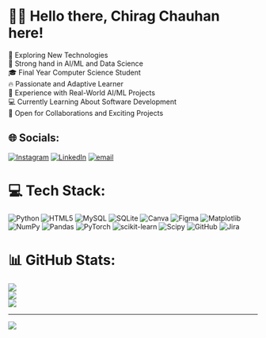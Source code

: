 # 👋🏻 Hello there, Chirag Chauhan here!
🚀 Exploring New Technologies<br>🧠 Strong hand in AI/ML and Data Science<br>🎓 Final Year Computer Science Student<br>🔥 Passionate and Adaptive Learner<br>💼 Experience with Real-World AI/ML Projects<br>💻 Currently Learning About Software Development<br>🤝 Open for Collaborations and Exciting Projects<br>


## 🌐 Socials:
[![Instagram](https://img.shields.io/badge/Instagram-%23E4405F.svg?logo=Instagram&logoColor=white)](https://instagram.com/chiraggs_era) [![LinkedIn](https://img.shields.io/badge/LinkedIn-%230077B5.svg?logo=linkedin&logoColor=white)]( https://www.linkedin.com/in/chirag-chauhan-48b2a2253?utm_source=share&utm_campaign=share_via&utm_content=profile&utm_medium=android_app ) [![email](https://img.shields.io/badge/Email-D14836?logo=gmail&logoColor=white)](mailto:chiragchauhan1401@gmail.com) 

# 💻 Tech Stack:
![Python](https://img.shields.io/badge/python-3670A0?style=for-the-badge&logo=python&logoColor=ffdd54)  ![HTML5](https://img.shields.io/badge/html5-%23E34F26.svg?style=for-the-badge&logo=html5&logoColor=white) 
![MySQL](https://img.shields.io/badge/mysql-4479A1.svg?style=for-the-badge&logo=mysql&logoColor=white) 
![SQLite](https://img.shields.io/badge/sqlite-%2307405e.svg?style=for-the-badge&logo=sqlite&logoColor=white) 
 ![Canva](https://img.shields.io/badge/Canva-%2300C4CC.svg?style=for-the-badge&logo=Canva&logoColor=white) ![Figma](https://img.shields.io/badge/figma-%23F24E1E.svg?style=for-the-badge&logo=figma&logoColor=white) ![Matplotlib](https://img.shields.io/badge/Matplotlib-%23ffffff.svg?style=for-the-badge&logo=Matplotlib&logoColor=black) ![NumPy](https://img.shields.io/badge/numpy-%23013243.svg?style=for-the-badge&logo=numpy&logoColor=white) ![Pandas](https://img.shields.io/badge/pandas-%23150458.svg?style=for-the-badge&logo=pandas&logoColor=white) ![PyTorch](https://img.shields.io/badge/PyTorch-%23EE4C2C.svg?style=for-the-badge&logo=PyTorch&logoColor=white) ![scikit-learn](https://img.shields.io/badge/scikit--learn-%23F7931E.svg?style=for-the-badge&logo=scikit-learn&logoColor=white) ![Scipy](https://img.shields.io/badge/SciPy-%230C55A5.svg?style=for-the-badge&logo=scipy&logoColor=%white) 
![GitHub](https://img.shields.io/badge/github-%23121011.svg?style=for-the-badge&logo=github&logoColor=white) 
![Jira](https://img.shields.io/badge/jira-%230A0FFF.svg?style=for-the-badge&logo=jira&logoColor=white) 
# 📊 GitHub Stats:
![](https://github-readme-stats.vercel.app/api?username=ChiragMinds&theme=dark&hide_border=false&include_all_commits=true&count_private=false)<br/>
![](https://nirzak-streak-stats.vercel.app/?user=ChiragMinds&theme=dark&hide_border=false)<br/>
![](https://github-readme-stats.vercel.app/api/top-langs/?username=ChiragMinds&theme=dark&hide_border=false&include_all_commits=true&count_private=false&layout=compact)

---
[![](https://visitcount.itsvg.in/api?id=ChiragMinds&icon=0&color=0)](https://visitcount.itsvg.in)

<!-- Proudly created with GPRM ( https://gprm.itsvg.in ) -->
